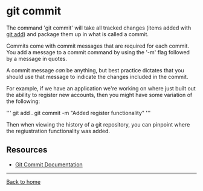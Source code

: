 # git commit

The command 'git commit' will take all tracked changes (items added with [git add](./Add.md)) and package them up in what is called a commit.

Commits come with commit messages that are required for each commit. You add a message to a commit command by using the '-m' flag followed by a message in quotes.

A commit message _can_ be anything, but best practice dictates that you should use that message to indicate the changes included in the commit.


For example, if we have an application we're working on where just built out the ability to register new accounts, then you might have some variation of the following:

'''
git add .
git commit -m "Added register functionality"
'''

Then when viewing the history of a git repository, you can pinpoint where the regiustration functionality was added.

## Resources

- [Git Commit Documentation](https://git-scm.com/docs/git-commit)

---

[Back to home](../README.md)
